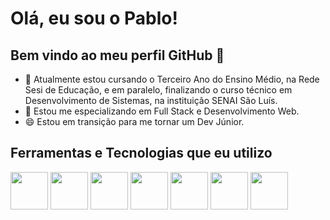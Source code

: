 # Olá, eu sou o Pablo!
## Bem vindo ao meu perfil GitHub 👋

- 🔭 Atualmente estou cursando o Terceiro Ano do Ensino Médio, na Rede Sesi de Educação, e em paralelo, finalizando o curso técnico em Desenvolvimento de Sistemas, na instituição SENAI São Luís.
- 🌱 Estou me especializando em Full Stack e Desenvolvimento Web.
- 😄 Estou em transição para me tornar um Dev Júnior.

## Ferramentas e Tecnologias que eu utilizo
<link rel="stylesheet" type='text/css' href="https://cdn.jsdelivr.net/gh/devicons/devicon@latest/devicon.min.css" />

  <img src="https://cdn.jsdelivr.net/gh/devicons/devicon@latest/icons/bootstrap/bootstrap-original.svg" width="60" height="60"/>  <img src="https://cdn.jsdelivr.net/gh/devicons/devicon@latest/icons/canva/canva-original.svg" width="60" height="60"/>  <img src="https://cdn.jsdelivr.net/gh/devicons/devicon@latest/icons/css3/css3-plain-wordmark.svg"   width="60" height="60"/>  <img src="https://cdn.jsdelivr.net/gh/devicons/devicon@latest/icons/gimp/gimp-original.svg"  width="60" height="60"/>  <img src="https://cdn.jsdelivr.net/gh/devicons/devicon@latest/icons/git/git-original.svg"  width="60" height="60"/>  <img src="https://cdn.jsdelivr.net/gh/devicons/devicon@latest/icons/github/github-original.svg"  width="60" height="60"/> <img src="https://cdn.jsdelivr.net/gh/devicons/devicon@latest/icons/handlebars/handlebars-original.svg"  width="60" height="60"/>
          
<!--
**pablo891/pablo891** is a ✨ _special_ ✨ repository because its `README.md` (this file) appears on your GitHub profile.

Here are some ideas to get you started:

- 🔭 I’m currently working on ...
- 🌱 I’m currently learning ...
- 👯 I’m looking to collaborate on ...
- 🤔 I’m looking for help with ...
- 💬 Ask me about ...
- 📫 How to reach me: ...
- 😄 Pronouns: ...
- ⚡ Fun fact: ...
-->
